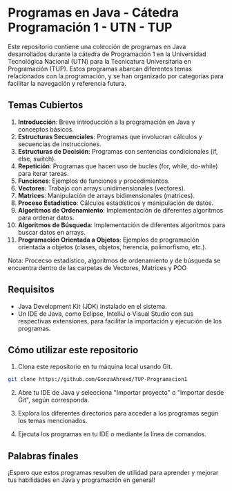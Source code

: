 # Programas en Java - Cátedra Programación 1 - UTN - TUP

Este repositorio contiene una colección de programas en Java desarrollados durante la cátedra de Programación 1 en la Universidad Tecnológica Nacional (UTN) para la Tecnicatura Universitaria en Programación (TUP). Estos programas abarcan diferentes temas relacionados con la programación, y se han organizado por categorías para facilitar la navegación y referencia futura.

## Temas Cubiertos

1. **Introducción**: Breve introducción a la programación en Java y conceptos básicos.
2. **Estructuras Secuenciales**: Programas que involucran cálculos y secuencias de instrucciones.
3. **Estructuras de Decisión**: Programas con sentencias condicionales (if, else, switch).
4. **Repetición**: Programas que hacen uso de bucles (for, while, do-while) para iterar tareas.
5. **Funciones**: Ejemplos de funciones y procedimientos.
6. **Vectores**: Trabajo con arrays unidimensionales (vectores).
7. **Matrices**: Manipulación de arrays bidimensionales (matrices).
8. **Proceso Estadístico**: Cálculos estadísticos y manipulación de datos.
9. **Algoritmos de Ordenamiento**: Implementación de diferentes algoritmos para ordenar datos.
10. **Algoritmos de Búsqueda**: Implementación de diferentes algoritmos para buscar datos en arrays.
11. **Programación Orientada a Objetos**: Ejemplos de programación orientada a objetos (clases, objetos, herencia, polimorfismo, etc.).

Nota: Procecso estadístico, algoritmos de ordenamiento y de búsqueda se encuentra dentro de las carpetas de Vectores, Matrices y POO

## Requisitos

- Java Development Kit (JDK) instalado en el sistema.
- Un IDE de Java, como Eclipse, IntelliJ o Visual Studio con sus respectivas extensiones, para facilitar la importación y ejecución de los programas.

## Cómo utilizar este repositorio

1. Clona este repositorio en tu máquina local usando Git.

```bash
git clone https://github.com/GonzaAhrexd/TUP-Programacion1
```

2. Abre tu IDE de Java y selecciona "Importar proyecto" o "Importar desde Git", según corresponda.

3. Explora los diferentes directorios para acceder a los programas según los temas mencionados.

4. Ejecuta los programas en tu IDE o mediante la línea de comandos.

## Palabras finales

¡Espero que estos programas resulten de utilidad para aprender y mejorar tus habilidades en Java y programación en general!